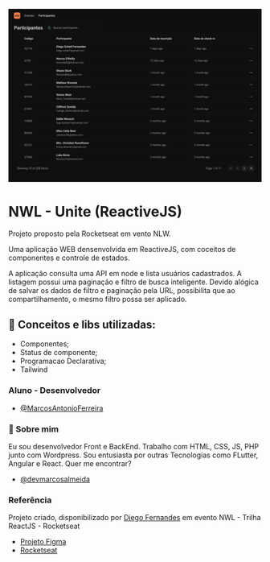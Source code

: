 ![Capa Projeto](./capa-nwlunite-reactjs.png)
# NWL - Unite (ReactiveJS)

Projeto proposto pela Rocketseat em vento NLW. 

Uma aplicação WEB densenvolvida em ReactiveJS, com coceitos de componentes e controle de estados. 

A aplicação consulta uma API em node e lista usuários cadastrados. A listagem possui uma paginação e filtro de busca inteligente. Devido alógica de salvar os dados de filtro e paginação pela URL, possibilita que ao compartilhamento, o mesmo filtro possa ser aplicado.


## 🤖 Conceitos e libs utilizadas:

- Componentes;
- Status de componente;
- Programacao Declarativa;
- Tailwind

### Aluno - Desenvolvedor

- [@MarcosAntonioFerreira](https://github.com/MarcosAntonioFerreira)
### 🚀 Sobre mim
Eu sou desenvolvedor Front e BackEnd. Trabalho com HTML, CSS, JS, PHP junto com Wordpress. Sou entusiasta por outras Tecnologias como FLutter, Angular e React. Quer me encontrar?

- [@devmarcosalmeida](https://www.linkedin.com/in/dev-marcos-almeida/)


### Referência

Projeto criado, disponibilizado por [Diego Fernandes](https://www.linkedin.com/in/diego-schell-fernandes/) em evento NWL - Trilha ReactJS - Rocketseat

 - [Projeto Figma](https://www.figma.com/community/file/1356738933008624188)
 - [Rocketseat](https://www.rocketseat.com.br/)


